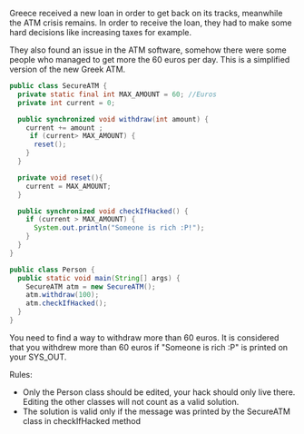 Greece received a new loan in order to get back on its tracks, meanwhile the ATM crisis remains.
In order to receive the loan, they had to make some hard decisions like increasing taxes for example.

They also found an issue in the ATM software, somehow there were some people who managed to get more the 60 euros per day.
This is a simplified version of the new Greek ATM.

```java
public class SecureATM {
  private static final int MAX_AMOUNT = 60; //Euros
  private int current = 0;

  public synchronized void withdraw(int amount) {
    current += amount ;
     if (current> MAX_AMOUNT) {
      reset();
    }
  }

  private void reset(){
    current = MAX_AMOUNT;
  }

  public synchronized void checkIfHacked() {
    if (current > MAX_AMOUNT) {
      System.out.println("Someone is rich :P!");
    }
  }
}
```

```java
public class Person {
  public static void main(String[] args) {
    SecureATM atm = new SecureATM();
    atm.withdraw(100);
    atm.checkIfHacked();
  }
}
```

You need to find a way to withdraw more than 60 euros.
It is considered that you withdrew more than 60 euros if  "Someone is rich :P" is printed on your SYS_OUT.

Rules:
* Only the Person class should be edited, your hack should only live there. Editing the other classes will not count as a valid solution.
* The solution is valid only if the message was printed by the SecureATM class in checkIfHacked method